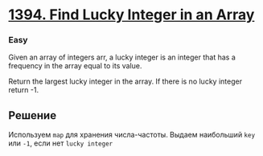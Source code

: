 # [1394. Find Lucky Integer in an Array](https://leetcode.com/problems/find-lucky-integer-in-an-array/description)
### Easy
Given an array of integers arr, a lucky integer is an integer that has a frequency in the array equal to its value.

Return the largest lucky integer in the array. If there is no lucky integer return -1.
## Решение
Используем ```map``` для хранения числа-частоты. Выдаем наибольший ```key``` или ```-1```, если нет ```lucky integer```